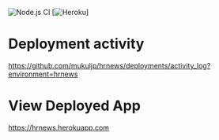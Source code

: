 ![Node.js CI](https://github.com/mukuljp/hrnews/workflows/Node.js%20CI/badge.svg?branch=master)
[![Heroku](http://heroku-badge.herokuapp.com/?app=angularjs-crypto&style=flat&svg=1)]
# Deployment activity
 https://github.com/mukuljp/hrnews/deployments/activity_log?environment=hrnews
 
 # View Deployed App
 https://hrnews.herokuapp.com
 
 

